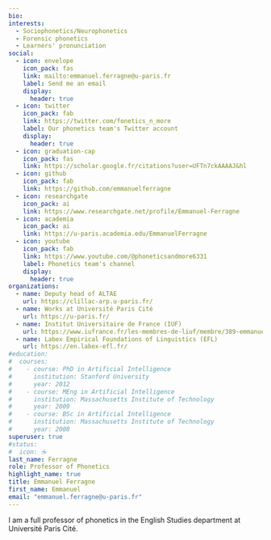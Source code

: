 ```yaml
---
bio:
interests:
  - Sociophonetics/Neurophonetics
  - Forensic phonetics
  - Learners' pronunciation
social:
  - icon: envelope
    icon_pack: fas
    link: mailto:emmanuel.ferragne@u-paris.fr
    label: Send me an email
    display:
      header: true
  - icon: twitter
    icon_pack: fab
    link: https://twitter.com/fonetics_n_more
    label: Our phonetics team's Twitter account
    display:
      header: true
  - icon: graduation-cap
    icon_pack: fas
    link: https://scholar.google.fr/citations?user=UFTn7ckAAAAJ&hl
  - icon: github
    icon_pack: fab
    link: https://github.com/emmanuelferragne
  - icon: researchgate
    icon_pack: ai
    link: https://www.researchgate.net/profile/Emmanuel-Ferragne
  - icon: academia
    icon_pack: ai
    link: https://u-paris.academia.edu/EmmanuelFerragne
  - icon: youtube
    icon_pack: fab
    link: https://www.youtube.com/@phoneticsandmore6331
    label: Phonetics team's channel
    display:
      header: true
organizations:
  - name: Deputy head of ALTAE
    url: https://clillac-arp.u-paris.fr/
  - name: Works at Université Paris Cité
    url: https://u-paris.fr/
  - name: Institut Universitaire de France (IUF)
    url: https://www.iufrance.fr/les-membres-de-liuf/membre/389-emmanuel-ferragne.html
  - name: Labex Empirical Foundations of Linguistics (EFL)
    url: https://en.labex-efl.fr/
#education:
#  courses:
#    - course: PhD in Artificial Intelligence
#      institution: Stanford University
#      year: 2012
#    - course: MEng in Artificial Intelligence
#      institution: Massachusetts Institute of Technology
#      year: 2009
#    - course: BSc in Artificial Intelligence
#      institution: Massachusetts Institute of Technology
#      year: 2008
superuser: true
#status:
#  icon: ☕️
last_name: Ferragne
role: Professor of Phonetics
highlight_name: true
title: Emmanuel Ferragne
first_name: Emmanuel
email: "emmanuel.ferragne@u-paris.fr"
---
```

I am a full professor of phonetics in the English Studies department at Université Paris Cité.